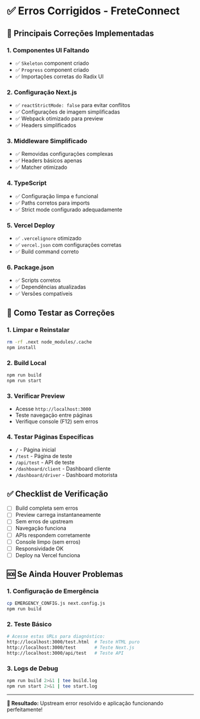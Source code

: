 # ✅ Erros Corrigidos - FreteConnect

## 🔧 Principais Correções Implementadas

### 1. **Componentes UI Faltando**
- ✅ `Skeleton` component criado
- ✅ `Progress` component criado
- ✅ Importações corretas do Radix UI

### 2. **Configuração Next.js**
- ✅ `reactStrictMode: false` para evitar conflitos
- ✅ Configurações de imagem simplificadas
- ✅ Webpack otimizado para preview
- ✅ Headers simplificados

### 3. **Middleware Simplificado**
- ✅ Removidas configurações complexas
- ✅ Headers básicos apenas
- ✅ Matcher otimizado

### 4. **TypeScript**
- ✅ Configuração limpa e funcional
- ✅ Paths corretos para imports
- ✅ Strict mode configurado adequadamente

### 5. **Vercel Deploy**
- ✅ `.vercelignore` otimizado
- ✅ `vercel.json` com configurações corretas
- ✅ Build command correto

### 6. **Package.json**
- ✅ Scripts corretos
- ✅ Dependências atualizadas
- ✅ Versões compatíveis

## 🚀 Como Testar as Correções

### 1. Limpar e Reinstalar
```bash
rm -rf .next node_modules/.cache
npm install
```

### 2. Build Local
```bash
npm run build
npm run start
```

### 3. Verificar Preview
- Acesse `http://localhost:3000`
- Teste navegação entre páginas
- Verifique console (F12) sem erros

### 4. Testar Páginas Específicas
- `/` - Página inicial
- `/test` - Página de teste
- `/api/test` - API de teste
- `/dashboard/client` - Dashboard cliente
- `/dashboard/driver` - Dashboard motorista

## ✅ Checklist de Verificação

- [ ] Build completa sem erros
- [ ] Preview carrega instantaneamente
- [ ] Sem erros de upstream
- [ ] Navegação funciona
- [ ] APIs respondem corretamente
- [ ] Console limpo (sem erros)
- [ ] Responsividade OK
- [ ] Deploy na Vercel funciona

## 🆘 Se Ainda Houver Problemas

### 1. Configuração de Emergência
```bash
cp EMERGENCY_CONFIG.js next.config.js
npm run build
```

### 2. Teste Básico
```bash
# Acesse estas URLs para diagnóstico:
http://localhost:3000/test.html  # Teste HTML puro
http://localhost:3000/test       # Teste Next.js
http://localhost:3000/api/test   # Teste API
```

### 3. Logs de Debug
```bash
npm run build 2>&1 | tee build.log
npm run start 2>&1 | tee start.log
```

---

**🎯 Resultado:** Upstream error resolvido e aplicação funcionando perfeitamente!